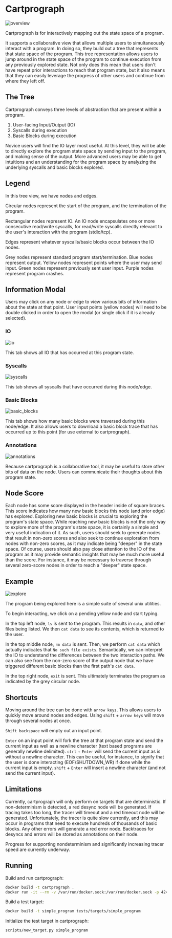 # Cartprograph

![overview](/docs/images/cartprograph_overview.png)

Cartprograph is for interactively mapping out the state space of a program.

It supports a collaborative view that allows multiple users to simultaneously interact with a program.
In doing so, they build out a tree that represents that state space of the program.
This tree representation allows users to jump around in the state space of the program to continue execution from any previously explored state.
Not only does this mean that users don't have repeat prior interactions to reach that program state, but it also means that they can easily leverage the progress of other users and continue from where they left off.

## The Tree

Cartprograph conveys three levels of abstraction that are present within a program.
1. User-facing Input/Output (IO)
2. Syscalls during execution
3. Basic Blocks during execution

Novice users will find the IO layer most useful.
At this level, they will be able to directly explore the program state space by sending input to the program, and making sense of the output.
More advanced users may be able to get intuitions and an understanding for the program space by analyzing the underlying syscalls and basic blocks explored.

## Legend

In this tree view, we have nodes and edges.

Circular nodes represent the start of the program, and the termination of the program.

Rectangular nodes represent IO.
An IO node encapsulates one or more consecutive read/write syscalls, for read/write syscalls directly relevant to the user's interaction with the program (stdio/tcp).

Edges represent whatever syscalls/basic blocks occur between the IO nodes.

Grey nodes represent standard program start/termination.
Blue nodes represent output.
Yellow nodes represent points where the user may send input.
Green nodes represent previously sent user input.
Purple nodes represent program crashes.

## Information Modal

Users may click on any node or edge to view various bits of information about the state at that point.
User input points (yellow nodes) will need to be double clicked in order to open the modal (or single click if it is already selected).

### IO

![io](/docs/images/cartprograph_io.png)

This tab shows all IO that has occurred at this program state.

### Syscalls

![syscalls](/docs/images/cartprograph_syscalls.png)

This tab shows all syscalls that have occurred during this node/edge.

### Basic Blocks

![basic_blocks](/docs/images/cartprograph_basic_blocks.png)

This tab shows how many basic blocks were traversed during this node/edge.
It also allows users to download a basic block trace that has occurred up to this point (for use external to cartprograph).

### Annotations

![annotations](/docs/images/cartprograph_annotations.png)

Because cartprograph is a collaborative tool, it may be useful to store other bits of data on the node.
Users can communicate their thoughts about this program state.

## Node Score

Each node has some score displayed in the header inside of square braces.
This score indicates how many new basic blocks this node (and prior edge) has explored.
Exploring new basic blocks is crucial to exploring the program's state space.
While reaching new basic blocks is not the only way to explore more of the program's state space, it is certainly a simple and very useful indication of it.
As such, users should seek to generate nodes that result in non-zero scores and also seek to continue exploration from nodes with non-zero scores, as it may indicate being "deeper" in the state space.
Of course, users should also pay close attention to the IO of the program as it may provide semantic insights that may be much more useful than the score.
For instance, it may be necessary to traverse through several zero-score nodes in order to reach a "deeper" state space.

## Example

![explore](/docs/images/cartprograph_explore.png)

The program being explored here is a simple suite of several unix utilities.

To begin interacting, we click on a pending yellow node and start typing.

In the top left node, `ls` is sent to the program. This results in `data`, and other files being listed. We then `cat data` to see its contents, which is returned to the user.

In the top middle node, `rm data` is sent. Then, we perform `cat data` which actually indicates that `No such file exists`. Semantically, we can interpret the IO to understand the differences between the two interaction paths. We can also see from the non-zero score of the output node that we have triggered different basic blocks than the first path's `cat data`.

In the top right node, `exit` is sent. This ultimately terminates the program as indicated by the grey circular node.

## Shortcuts

Moving around the tree can be done with `arrow keys`.
This allows users to quickly move around nodes and edges.
Using `shift` + `arrow keys` will move through several nodes at once.

`Shift backspace` will empty out an input point.

`Enter` on an input point will fork the tree at that program state and send the current input as well as a newline character (text based programs are generally newline delimited).
`ctrl` + `Enter` will send the current input as is without a newline character. This can be useful, for instance, to signify that the user is done interacting (EOF/SHUTDOWN_WR) if done while the current input is empty.
`shift` + `Enter` will insert a newline character (and not send the current input).

## Limitations

Currently, cartprograph will only perform on targets that are deterministic.
If non-determinism is detected, a red desync node will be generated.
If tracing takes too long, the tracer will timeout and a red timeout node will be generated. Unfortunately, the tracer is quite slow currently, and this may occur in programs that need to execute hundreds of thousands of basic blocks. Any other errors will generate a red error node. Backtraces for desyncs and errors will be stored as annotations on their node.

Progress for supporting nondeterminism and significantly increasing tracer speed are currently underway.

## Running

Build and run cartprograph:

```sh
docker build -t cartprograph .
docker run -it --rm -v /var/run/docker.sock:/var/run/docker.sock -p 4242:4242 cartprograph
```

Build a test target:

```sh
docker build -t simple_program tests/targets/simple_program
```

Initialize the test target in cartprograph:

```sh
scripts/new_target.py simple_program
```
